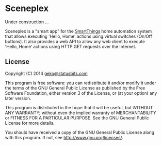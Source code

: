 Sceneplex
=========

Under construction ...

Sceneplex is a "smart app" for the [SmartThings](http://fbuy.me/bb9pe) home
automation system that allows executing 'Hello, Home' actions using virtual
switches (On/Off buttons). It also provides a web API to allow any web client
to execute 'Hello, Home' actions using HTTP GET requests over the Internet.


License
-------

Copyright (C) 2014 geko@statusbits.com

This program is free software: you can redistribute it and/or modify it
under the terms of the GNU General Public License as published by the Free
Software Foundation, either version 3 of the License, or (at your option)
any later version.

This program is distributed in the hope that it will be useful, but
WITHOUT ANY WARRANTY; without even the implied warranty of MERCHANTABILITY
or FITNESS FOR A PARTICULAR PURPOSE.  See the GNU General Public License
for more details.

You should have received a copy of the GNU General Public License along
with this program.  If not, see <http://www.gnu.org/licenses/>.
